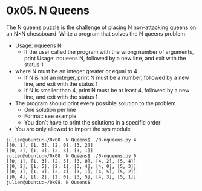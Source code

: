 # 0x05. N Queens
The N queens puzzle is the challenge of placing N non-attacking queens on an N×N chessboard. Write a program that solves the N queens problem.

- Usage: nqueens N
	- If the user called the program with the wrong number of arguments, print Usage: nqueens N, followed by a new line, and exit with the status 1
- where N must be an integer greater or equal to 4
	- If N is not an integer, print N must be a number, followed by a new line, and exit with the status 1
	- If N is smaller than 4, print N must be at least 4, followed by a new line, and exit with the status 1
- The program should print every possible solution to the problem
	- One solution per line
	- Format: see example
	- You don’t have to print the solutions in a specific order
- You are only allowed to import the sys module

```
julien@ubuntu:~/0x08. N Queens$ ./0-nqueens.py 4
[[0, 1], [1, 3], [2, 0], [3, 2]]
[[0, 2], [1, 0], [2, 3], [3, 1]]
julien@ubuntu:~/0x08. N Queens$ ./0-nqueens.py 6
[[0, 1], [1, 3], [2, 5], [3, 0], [4, 2], [5, 4]]
[[0, 2], [1, 5], [2, 1], [3, 4], [4, 0], [5, 3]]
[[0, 3], [1, 0], [2, 4], [3, 1], [4, 5], [5, 2]]
[[0, 4], [1, 2], [2, 0], [3, 5], [4, 3], [5, 1]]
julien@ubuntu:~/0x08. N Queens$ 
```
